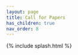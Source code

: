 ```yaml
---
layout: page
title: Call for Papers
has_children: true
nav_order: 8
---
```


{% include splash.html %}
